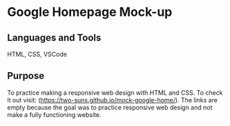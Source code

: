 # Google Homepage Mock-up

## Languages and Tools
HTML, CSS, VSCode

## Purpose
To practice making a responsive web design with HTML and CSS. To check it out visit: (https://two-suns.github.io/mock-google-home/). The links are empty because the goal was to practice responsive web design and not make a fully functioning website.

